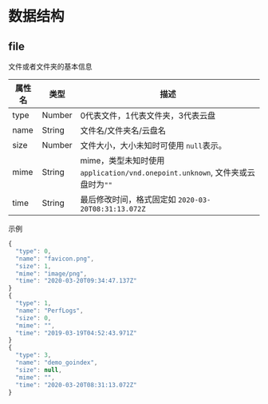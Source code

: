 # 数据结构

## file

文件或者文件夹的基本信息

| 属性名 | 类型   | 描述                                                         |
| ------ | ------ | ------------------------------------------------------------ |
| type   | Number | 0代表文件，1代表文件夹，3代表云盘                            |
| name   | String | 文件名/文件夹名/云盘名                                       |
| size   | Number | 文件大小，大小未知时可使用 `null`表示。                      |
| mime   | String | mime，类型未知时使用 `application/vnd.onepoint.unknown`, 文件夹或云盘时为`""` |
| time   | String | 最后修改时间，格式固定如 `2020-03-20T08:31:13.072Z`          |

示例

~~~javascript
{
  "type": 0,
  "name": "favicon.png",
  "size": 1,
  "mime": "image/png",
  "time": "2020-03-20T09:34:47.137Z"
}
{
  "type": 1,
  "name": "PerfLogs",
  "size": 0,
  "mime": "",
  "time": "2019-03-19T04:52:43.971Z"
}
{
  "type": 3,
  "name": "demo_goindex",
  "size": null,
  "mime": "",
  "time": "2020-03-20T08:31:13.072Z"
}
~~~


